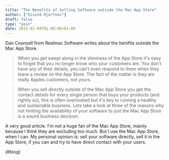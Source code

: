 ```yaml
---
title: "The Benefits of Selling Software outside the Mac App Store"
author: ["Eivind Hjertnes"]
draft: false
type: "post"
date: 2015-01-04T01:00:00+01:00
---
```


Dan Counsell from Realmac Software writes about the benifits outside the
Mac App Store.

> When you get swept along in the shininess of the App Store it's easy
> to forget that you no longer know who your customers are. You don't
> have any of their details, you can't even respond to them when they
> leave a review on the App Store. The fact of the matter is they are
> really Apples customers, not yours.

<!--quoteend-->

> When you sell directly outside of the Mac App Store you get the
> contact details for every single person that buys your products (and
> rightly so), this is often overlooked but it's key to running a
> healthy and sustainable business. Lets take a look at three of the
> reasons why not limiting the availability of your software to just the
> Mac App Store is a sound business decision.

A very good article. I'm not a huge fan of the Mac App Store, mainly
because I think they are excluding too much. But I use the Mac App
Store, when I can. My personal opinion is: sell your software directly,
sell it in the App Store, if you can and try to have direct contact with
your users.

(#blog)
